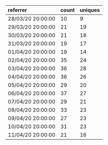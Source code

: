 | referrer          | count | uniques |
| :---------------- | :---- | :------ |
| 28/03/20 20:00:00 | 10    | 9       |
| 29/03/20 20:00:00 | 21    | 19      |
| 30/03/20 20:00:00 | 21    | 18      |
| 31/03/20 20:00:00 | 19    | 17      |
| 01/04/20 20:00:00 | 19    | 14      |
| 02/04/20 20:00:00 | 35    | 24      |
| 03/04/20 20:00:00 | 36    | 28      |
| 04/04/20 20:00:00 | 36    | 26      |
| 05/04/20 20:00:00 | 29    | 20      |
| 06/04/20 20:00:00 | 37    | 27      |
| 07/04/20 20:00:00 | 29    | 21      |
| 08/04/20 20:00:00 | 33    | 23      |
| 09/04/20 20:00:00 | 27    | 23      |
| 10/04/20 20:00:00 | 31    | 23      |
| 11/04/20 20:00:00 | 21    | 16      |